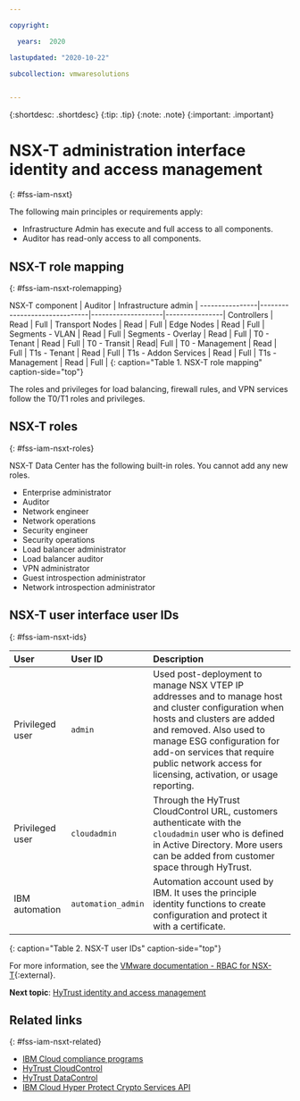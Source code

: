 ```yaml
---

copyright:

  years:  2020

lastupdated: "2020-10-22"

subcollection: vmwaresolutions


---
```


{:shortdesc: .shortdesc}
{:tip: .tip}
{:note: .note}
{:important: .important}

# NSX-T administration interface identity and access management
{: #fss-iam-nsxt}

The following main principles or requirements apply:
- Infrastructure Admin has execute and full access to all components.
- Auditor has read-only access to all components.

## NSX-T role mapping
{: #fss-iam-nsxt-rolemapping}

NSX-T component | Auditor | Infrastructure admin |
----------------|------------------------------|--------------------|----------------|
Controllers     | Read | Full |
Transport Nodes | Read | Full |
Edge Nodes      | Read | Full |
Segments - VLAN | Read | Full |
Segments - Overlay   | Read | Full |
T0 - Tenant     | Read | Full |
T0 - Transit    | Read| Full |
T0 - Management | Read | Full |
T1s - Tenant    | Read | Full |
T1s - Addon Services | Read | Full |
T1s - Management     | Read | Full |
{: caption="Table 1. NSX-T role mapping" caption-side="top"}

The roles and privileges for load balancing, firewall rules, and VPN services follow the T0/T1 roles and privileges.

## NSX-T roles
{: #fss-iam-nsxt-roles}

NSX-T Data Center has the following built-in roles. You cannot add any new roles.

- Enterprise administrator
- Auditor
- Network engineer
- Network operations
- Security engineer
- Security operations
- Load balancer administrator
- Load balancer auditor
- VPN administrator
- Guest introspection administrator
- Network introspection administrator

## NSX-T user interface user IDs
{: #fss-iam-nsxt-ids}

| User     | User ID      | Description |
|:---------|:-------------|:------------|
| Privileged user | `admin` | Used post-deployment to manage NSX VTEP IP addresses and to manage host and cluster configuration when hosts and clusters are added and removed. Also used to manage ESG configuration for add-on services that require public network access for licensing, activation, or usage reporting. |
| Privileged user | `cloudadmin` | Through the HyTrust CloudControl URL, customers authenticate with the `cloudadmin` user who is defined in Active Directory. More users can be added from customer space through HyTrust. |
| IBM automation | `automation_admin` | Automation account used by IBM. It uses the principle identity functions to create configuration and protect it with a certificate. |
{: caption="Table 2. NSX-T user IDs" caption-side="top"}

For more information, see the [VMware documentation - RBAC for NSX-T](https://docs.vmware.com/en/VMware-NSX-T-Data-Center/2.5/administration/GUID-26C44DE8-1854-4B06-B6DA-A2FD426CDF44.html){:external}.

**Next topic**: [HyTrust identity and access management](/docs/vmwaresolutions?topic=vmwaresolutions-fss-iam-hytrust)

## Related links
{: #fss-iam-nsxt-related}

* [IBM Cloud compliance programs](https://www.ibm.com/cloud/compliance)
* [HyTrust CloudControl](/docs/vmwaresolutions?topic=vmwaresolutions-htcc_considerations)
* [HyTrust DataControl](/docs/vmwaresolutions?topic=vmwaresolutions-htdc_considerations)
* [IBM Cloud Hyper Protect Crypto Services API](https://cloud.ibm.com/apidocs/hs-crypto)
